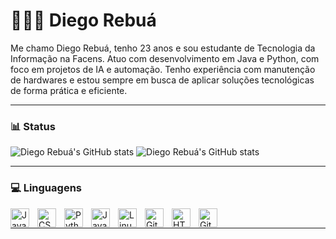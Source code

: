 # 🧑🏼‍💻 Diego Rebuá

Me chamo Diego Rebuá, tenho 23 anos e sou estudante de Tecnologia da Informação na Facens. Atuo com desenvolvimento em Java e Python, com foco em projetos de IA e automação. Tenho experiência com manutenção de hardwares e estou sempre em busca de aplicar soluções tecnológicas de forma prática e eficiente.

---

### 📊 Status
![Diego Rebuá's GitHub stats](https://github-readme-stats.vercel.app/api?username=diegorebua&show_icons=true&theme=transparent&cache_seconds=1800)
![Diego Rebuá's GitHub stats](https://github-readme-stats.vercel.app/api/top-langs/?username=diegorebua&layout=compact&theme=transparent&cache_seconds=1800)

---

### 💻 Linguagens
<img align="left" alt="Java" width="30px" style="padding-right:10px;" src="https://cdn.jsdelivr.net/gh/devicons/devicon/icons/java/java-original.svg"/>
<img align="left" alt="CSS" width="30px" style="padding-right:10px;" src="https://cdn.jsdelivr.net/gh/devicons/devicon/icons/css3/css3-plain.svg" />
<img align="left" alt="Python" width="30px" style="padding-right:10px;" src="https://cdn.jsdelivr.net/gh/devicons/devicon/icons/python/python-plain.svg" />
<img align="left" alt="JavaScript" width="30px" style="padding-right:10px;" src="https://cdn.jsdelivr.net/gh/devicons/devicon/icons/javascript/javascript-plain.svg" />
<img align="left" alt="Linux" width="30px" style="padding-right:10px;" src="https://cdn.jsdelivr.net/gh/devicons/devicon/icons/linux/linux-original.svg" />
<img align="left" alt="Git" width="30px" style="padding-right:10px;" src="https://cdn.jsdelivr.net/gh/devicons/devicon/icons/git/git-original.svg" />
<img align="left" alt="HTML" width="30px" style="padding-right:10px;" src="https://cdn.jsdelivr.net/gh/devicons/devicon/icons/html5/html5-plain.svg" />
<img align="left" alt="GitHub" width="30px" style="padding-right:10px;" src="https://cdn.jsdelivr.net/gh/devicons/devicon/icons/github/github-original.svg" />

<br>

---
